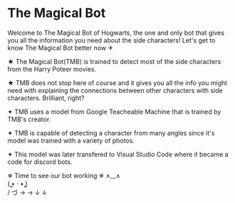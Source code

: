 # The Magical Bot
Welcome to The Magical Bot of Hogwarts, the one and only bot that gives you all the information you need about the side characters!
Let's get to know The Magical Bot better now ✈

★ The Magical Bot(TMB) is trained to detect most of the side characters from the Harry Poteer movies.

★ TMB does not stop here of course and it gives you all the info you might need with explaining the connections between other characters with side characters. Brilliant, right?


✦ TMB uses a model from Google Teacheable Machine that is trained by TMB's creator.

✦ TMB is capable of detecting a character from many angles since it's model was trained with a variety of photos.

✦ This model was later transfered to Visual Studio Code where it became a code for discord bots.

✵ Time to see our bot working ✵
   ∧,,,∧  
(  ̳• · • ̳)  
/       づ → →
              ↓
              ↓

